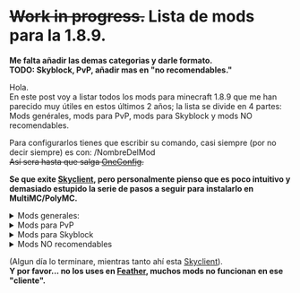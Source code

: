 # ~~Work in progress.~~ Lista de mods para la 1.8.9.  
**Me falta añadir las demas categorias y darle formato.  
TODO: Skyblock, PvP, añadir mas en "no recomendables."**  

Hola.  
En este post voy a listar todos los mods para minecraft 1.8.9 que me han parecido muy útiles en estos últimos 2 años; la lista se divide en 4 partes: Mods genérales, mods para PvP, mods para Skyblock y mods NO recomendables.  

Para configurarlos tienes que escribir su comando, casi siempre (por no decir siempre) es con: /NombreDelMod  
~~Así sera hasta que salga [OneConfig](https://github.com/Polyfrost/OneConfig).~~  

**Se que exite [Skyclient](https://github.com/SkyblockClient/SkyblockClient), pero personalmente pienso que es poco intuitivo y demasiado estupido la serie de pasos a seguir para instalarlo en MultiMC/PolyMC.**  

<details>
    <summary>Mods generales:</summary>
<br>

- Essential:  
Librería para la mayoría de mods de esta lista, te permite tener cosméticos, un chat para amigos y poder usar tu mundo como un “servidor” para tus amigos.
Mas info en: https://essential.gg/  
(No es necesario descargarlo, casi todos los mods de la lista ya lo traen incluido).
  
- Optifine:  
https://optifine.net/downloads  
  
- Patcher: Performance y QOL.  
https://sk1er.club/mods/patcher  
  
- EvergreenHUD: HUD con varias opciones, el mejor para la 1.8.9.  
https://modrinth.com/mod/evergreenhud/versions  

- VanillaHud: QOL y visuales.  
https://github.com/W-OVERFLOW/VanillaHUD/releases  

- Hytilities Reborn: QOL para Hypixel.  
https://github.com/W-OVERFLOW/Hytils-Reborn/releases  

- Chatting: Mejora para el chat.  
https://github.com/W-OVERFLOW/Chatting/releases  

- Redaction: Visuales.  
https://github.com/W-OVERFLOW/REDACTION/releases  

- Crashpatch: Mod para evitar que el juego se cierre en caso de crash.  
https://github.com/W-OVERFLOW/CrashPatch/releases  

- Keystrokes: HUD para ver las teclas pulsadas.  
https://sk1er.club/mods/keystrokesmod  

- Autotip: Ganar monedas y XP en Hypixel.  
https://autotip.pro/download  

- Levelhead: Poder ver el nivel de network de un usuario en Hypixel.  
https://sk1er.club/mods/level_head  

- Hypixel Auto Complete: Poder usar el TAB para completar los nombres.  
https://sk1er.club/mods/hypixel_auto_complete  

- Lobbysounds: Elimina los sonidos del lobby de Hypixel.  
https://sk1er.club/mods/lobby_sounds  

  
</details>
  
 <details>
    <summary>Mods para PvP</summary>
<br>
WIP

</details>

<details>
    <summary>Mods para Skyblock</summary>
<br>
WIP

</details>

<details>
    <summary>Mods NO recomendables</summary>
<br>  
    
- [Labymod](https://microcontrollersdev.github.io/Alternatives/1.8.9/labymod/):  
Rompe varios mods, la gran mayoria de funciones que ofrecen son remplazadas por mods de esta lista y puede llegar a disminuir los FPS.  
    
- [5zig / 5zig Reborn](https://microcontrollersdev.github.io/Alternatives/1.8.9/5zig/):  
Casi todo lo que ofrece es remplazado por [EvergreenHud](https://modrinth.com/mod/evergreenhud/versions), tambien es incompatible con algunos mods.  

- TCPNoDelay:  
Minecraft 1.8.1 en adelante no lo requiere, debido a que ya esta dentro del codigo del juego.  
    
- NoHitDelay / NoHitFix:  
Baneable en Hypixel.  
    

</details>
  
(Algun día lo terminare, mientras tanto ahí esta [Skyclient](https://github.com/SkyblockClient/SkyblockClient)).  
**Y por favor... no los uses en [Feather](https://hypixel.net/threads/why-feather-client-is-lying-to-you.4842120/), muchos mods no funcionan en ese "cliente".**

